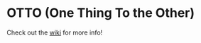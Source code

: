 # OTTO (One Thing To the Other)

Check out the [wiki](https://github.com/ProjectOTTO/OTTO/wiki) for more info!